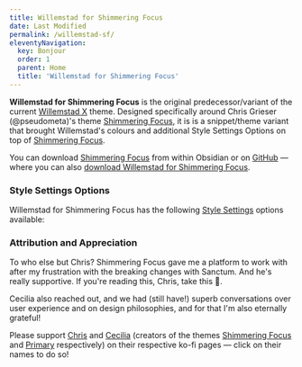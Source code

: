 ```yaml
---
title: Willemstad for Shimmering Focus
date: Last Modified 
permalink: /willemstad-sf/
eleventyNavigation:
  key: Bonjour
  order: 1
  parent: Home
  title: 'Willemstad for Shimmering Focus'
---
```


**Willemstad for Shimmering Focus** is the original predecessor/variant of the current <u>Willemstad X</u> theme. Designed specifically around Chris Grieser (@pseudometa)'s theme <u>Shimmering Focus</u>, it is is a snippet/theme variant that brought Willemstad's colours and additional Style Settings Options on top of <u>Shimmering Focus</u>.

You can download <u>Shimmering Focus</u> from within Obsidian or on [GitHub](https://github.com/chrisgrieser/shimmering-focus) — where you can also [download Willemstad for Shimmering Focus](https://github.com/tingmelvin/willemstad).

### Style Settings Options
Willemstad for Shimmering Focus has the following <u>Style Settings</u> options available:

### Attribution and Appreciation
To who else but Chris? Shimmering Focus gave me a platform to work with after my frustration with the breaking changes with Sanctum. And he's really supportive. If you're reading this, Chris, take this 💙.

Cecilia also reached out, and we had (still have!) superb conversations over user experience and on design philosophies, and for that I'm also eternally grateful!

Please support [Chris](https://ko-fi.com/pseudometa) and [Cecilia](https://ko-fi.com/ceciliamay) (creators of the themes [Shimmering Focus](https://github.com/chrisgrieser/shimmering-focus) and [Primary](https://github.com/ceciliamay/obsidianmd-theme-primary) respectively) on their respective ko-fi pages — click on their names to do so! 
